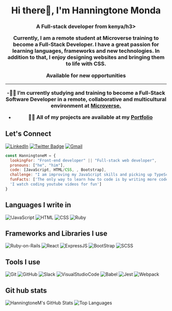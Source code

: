 <h1 align="center"> Hi there👋, I'm Hanningtone Monda</h1>
<h3 align="center">A Full-stack developer from kenya/h3>

<p align="center">Currently, I am a remote student at Microverse training to become a Full-Stack Developer. I have a great passion for learning languages, frameworks and new technologies. In addition to that, I enjoy designing websites and bringing them to life with CSS.</p>
<p align="center">Available for new opportunities</p>

---
-:man_technologist: I’m currently studying and training to become a **Full-Stack Software Developer** in a remote, collaborative and multicultural environment at [Microverse.](https://github.com/microverseinc) 
- 👨‍💻 All of my projects are available at my [Portfolio](https://hanningtonem.github.io/personal-portfolio/)

## Let's Connect

[![LinkedIn](https://img.shields.io/badge/linkedin-%230077B5.svg?style=for-the-badge&logo=linkedin&logoColor=white)](https://www.linkedin.com/in/hanningtone-machuka-58501722a)
[![Twitter Badge](https://img.shields.io/badge/-@Hanningtone254-1ca0f1?style=flat-square&labelColor=1ca0f1&logo=twitter&logoColor=white&link=https://twitter.com/Hanningtone254?t=YVXXz9EZzOhR5vPi3DlHDQ&s=09)](https://twitter.com/Hanningtone254?t=YVXXz9EZzOhR5vPi3DlHDQ&s=09)
[![Gmail](https://img.shields.io/badge/Gmail-D14836?style=for-the-badge&logo=gmail&logoColor=white)](mailto:Hanningtonepompyy@gmail.com)
                 
```javascript
const HanningtoneM = {
  lookingFor: "Front-end developer" || "Full-stack web developer",
  pronouns: ["he", "him"],
  code: [JavaScript, HTML/CSS, , Bootstrap],
  challenge: "I am improving my JavaScript skills and picking up TypeScript",
  funFacts: ['The only way to learn how to code is by writing more code', 
  'I watch coding youtube videos for fun']
}
```
## Languages I write in

![!JavaScript](https://img.shields.io/badge/javascript-%23323330.svg?style=for-the-badge&logo=javascript&logoColor=%23F7DF1E)
![HTML](https://img.shields.io/badge/html5-%23E34F26.svg?style=for-the-badge&logo=html5&logoColor=white)
![CSS](https://img.shields.io/badge/css3-%231572B6.svg?style=for-the-badge&logo=css3&logoColor=white)
![Ruby](https://img.shields.io/badge/ruby-%23CC342D.svg?style=for-the-badge&logo=ruby&logoColor=white)

## Frameworks and Libraries I use

![Ruby-on-Rails](https://img.shields.io/badge/rails-%23CC0000.svg?style=for-the-badge&logo=ruby-on-rails&logoColor=white)
![React](https://img.shields.io/badge/react-%2320232a.svg?style=for-the-badge&logo=react&logoColor=%2361DAFB)
![ExpressJS](https://img.shields.io/badge/express.js-%23404d59.svg?style=for-the-badge&logo=express&logoColor=%2361DAFB)
![BootStrap](https://img.shields.io/badge/bootstrap-%23563D7C.svg?style=for-the-badge&logo=bootstrap&logoColor=white)
![SCSS](https://img.shields.io/badge/SASS-hotpink.svg?style=for-the-badge&logo=SASS&logoColor=white)

## Tools I use

![Git](https://img.shields.io/badge/git-%23F05033.svg?style=for-the-badge&logo=git&logoColor=white)
![GitHub](https://img.shields.io/badge/github-%23121011.svg?style=for-the-badge&logo=github&logoColor=white)
![Slack](https://img.shields.io/badge/Slack-4A154B?style=for-the-badge&logo=slack&logoColor=white)
![VisualStudioCode](https://img.shields.io/badge/VisualStudioCode-0078d7.svg?style=for-the-badge&logo=visual-studio-code&logoColor=white)
![Babel](https://img.shields.io/badge/Babel-F9DC3e?style=for-the-badge&logo=babel&logoColor=black)
![Jest](https://img.shields.io/badge/-jest-%23C21325?style=for-the-badge&logo=jest&logoColor=white)
![Webpack](https://img.shields.io/badge/webpack-%238DD6F9.svg?style=for-the-badge&logo=webpack&logoColor=black)


## Git hub stats
![HanningtoneM's GitHub Stats](https://github-readme-stats.vercel.app/api?username=HanningtoneM&show_icons=true&locale=en&theme=dark)
![Top Languages](https://github-readme-stats.vercel.app/api/top-langs?username=HanningtoneM&show_icons=true&locale=en&layout=compact&theme=dark)

